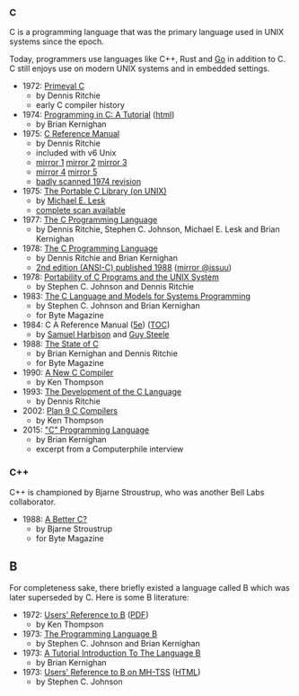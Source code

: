 ### C

C is a programming language that was the primary language used in UNIX systems since the epoch.

Today, programmers use languages like C++, Rust and [Go](./go.md) in addition to C. C still enjoys use on modern UNIX systems and in embedded settings.

 * 1972: [Primeval C](https://www.bell-labs.com/usr/dmr/www/primevalC.html)
   * by Dennis Ritchie
   * early C compiler history
 * 1974: [Programming in C: A Tutorial](https://www.bell-labs.com/usr/dmr/www/ctut.pdf) ([html](https://www.lysator.liu.se/c/bwk-tutor.html))
   * by Brian Kernighan
 * 1975: [C Reference Manual](https://www.bell-labs.com/usr/dmr/www/cman.pdf)
   * by Dennis Ritchie
   * included with v6 Unix
   * [mirror 1](http://155.101.98.133/computing/compilers/c/Ritchie-CReferenceManual.pdf)
     [mirror 2](https://www.tau.ac.il/~flaxer/edu/course/computerappl/cman.pdf)
     [mirror 3](http://www.cs.columbia.edu/~sedwards/papers/cman.pdf)
   * [mirror 4](http://users.uop.gr/~dalamag/courses/C/support/cman.pdf)
     [mirror 5](https://student.cs.uwaterloo.ca/~cs136/resources/cman.pdf)
   * [badly scanned 1974 revision](http://cm.bell-labs.co/who/dmr/cman74.pdf)
 * 1975: [The Portable C Library (on UNIX)](http://www.tom-yam.or.jp/2238/ref/iolib.pdf)
   * by [Michael E. Lesk](https://comminfo.rutgers.edu/lesk-michael)
   * [complete scan available](https://archive.org/details/ThePortableCLibrary_May75/mode/2up)
 * 1977: [The C Programming Language](https://www.tuhs.org/Archive/Documentation/Papers/BSTJ/bstj57-6-1991.pdf)
   * by Dennis Ritchie, Stephen C. Johnson, Michael E. Lesk and Brian Kernighan
 * 1978: [The C Programming Language](https://archive.org/details/TheCProgrammingLanguageFirstEdition)
   * by Dennis Ritchie and Brian Kernighan
   * [2nd edition (ANSI-C) published 1988](https://archive.org/details/The_C_Programming_Language/mode/2up) ([mirror @issuu](https://issuu.com/chinna12kumar/docs/the_c_programming_language_ansi_c_version/9))
 * 1978: [Portability of C Programs and the UNIX System](https://www.bell-labs.com/usr/dmr/www/portpap.pdf)
   * by Stephen C. Johnson and Dennis Ritchie
 * 1983: [The C Language and Models for Systems Programming](https://archive.org/details/byte-magazine-1983-08/page/n49/mode/1up)
   * by Stephen C. Johnson and Brian Kernighan
   * for Byte Magazine
 * 1984: C A Reference Manual ([5e](https://savedparadigms.files.wordpress.com/2014/09/harbison-s-p-steele-g-l-c-a-reference-manual-5th-ed.pdf)) ([TOC](https://cds.cern.ch/record/1547272/files/013089592X_TOC.pdf))
   * by [Samuel Harbison](https://paw.princeton.edu/memorial/samuel-p-harbison-74) and [Guy Steele](https://labs.oracle.com/pls/apex/f?p=labs:bio:0:120)
 * 1988: [The State of C](https://archive.org/details/byte-magazine-1988-08/page/n330/mode/1up)
   * by Brian Kernighan and Dennis Ritchie
   * for Byte Magazine
 * 1990: [A New C Compiler](http://doc.cat-v.org/bell_labs/new_c_compilers/new_c_compiler.pdf)
   * by Ken Thompson
 * 1993: [The Development of the C Language](http://www.bell-labs.com/usr/dmr/www/chist.pdf)
   * by Dennis Ritchie
 * 2002: [Plan 9 C Compilers](http://doc.cat-v.org/plan_9/4th_edition/papers/compiler)
   * by Ken Thompson
 * 2015: ["C" Programming Language](https://www.youtube.com/watch?v=de2Hsvxaf8M)
   * by Brian Kernighan
   * excerpt from a Computerphile interview

### C++

C++ is championed by Bjarne Stroustrup, who was another Bell Labs collaborator.

 * 1988: [A Better C?](https://archive.org/details/byte-magazine-1988-08/page/n340/mode/1up)
   * by Bjarne Stroustrup
   * for Byte Magazine

<!--
1988: The State of C (Byte Magazine) -> Kernighan and Ritchie

https://twitter.com/unix_byte/status/1319754423472537600

https://dl.acm.org/toc/byte/1988/13/8
https://dl.acm.org/doi/10.5555/47244.47251
-->


## B

For completeness sake, there briefly existed a language called B which was later superseded by C. Here is some B literature:

  * 1972: [Users' Reference to B](http://cm.bell-labs.co/who/dmr/kbman.html) ([PDF](http://cm.bell-labs.co/who/dmr/kbman.pdf))
    * by Ken Thompson
  * 1973: [The Programming Language B](http://cm.bell-labs.co/who/dmr/bintro.html)
    * by Stephen C. Johnson and Brian Kernighan
  * 1973: [A Tutorial Introduction To The Language B](https://www.bell-labs.com/usr/dmr/www/btut.pdf)
    * by Brian Kernighan
  * 1973: [Users' Reference to B on MH-TSS](http://cm.bell-labs.co/who/dmr/bref.pdf) ([HTML](https://www.bell-labs.com/usr/dmr/www/bref.html))
    * by Stephen C. Johnson
